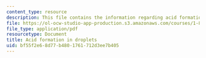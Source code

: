 ```yaml
---
content_type: resource
description: This file contains the information regarding acid formation in droplets.
file: https://ol-ocw-studio-app-production.s3.amazonaws.com/courses/1-84j-atmospheric-chemistry-fall-2013/bf55f2e68d77b4801761712d3ee7b405_MIT1_84JF13_Lec16_acidFrmtn.pdf
file_type: application/pdf
resourcetype: Document
title: Acid formation in droplets
uid: bf55f2e6-8d77-b480-1761-712d3ee7b405
---
```

